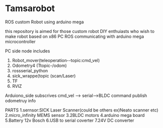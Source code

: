 # Tamsarobot
ROS custom  Robot using arduino mega

this repository is aimed for those custom robot DIY enthuiasts who wish to make robot based on 
x86 PC ROS 
communicating with
arduino mega microcontroller

PC side node includes
  1. Robot_mover(teleoperation--topic:cmd_vel)
  2. Odometry4 (Ttopic-/odom)
  3. rossserial_python
  4. sick_wrappe(topic (scan/Laser)
  5. TF 
  6. RVIZ

Arduiono_side
  subscrives cmd_vel --> serial-->BLDC command
  publish odometruy info

PARTS
  1.sernsor:SICK Laser Scanner(could be others ex)Neato scanner etc)
  2.micro_infinity MEMS sensor
  3.2BLDC motors
  4.arduino mega board
  5.Battery 12v Bosch
  6.USB to serial coverter
  7.24V DC converter
